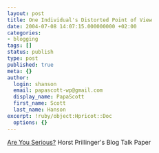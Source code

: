 ```yaml
---
layout: post
title: One Individual's Distorted Point of View
date: 2004-07-08 14:07:15.000000000 +02:00
categories:
- blogging
tags: []
status: publish
type: post
published: true
meta: {}
author:
  login: shanson
  email: papascott-wp@gmail.com
  display_name: PapaScott
  first_name: Scott
  last_name: Hanson
excerpt: !ruby/object:Hpricot::Doc
  options: {}
---
```

<p><a href="http://homepage.univie.ac.at/horst.prillinger/blog/archives/2004/07/000673.html#comments">Are You Serious?</a> Horst Prillinger's Blog Talk Paper</p>
